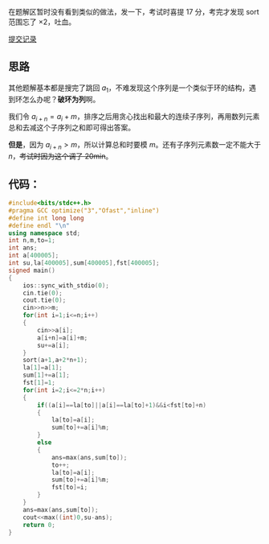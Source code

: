 在题解区暂时没有看到类似的做法，发一下，考试时喜提 17 分，考完才发现 sort 范围忘了 $\times 2$，吐血。

[提交记录](https://atcoder.jp/contests/abc277/submissions/64665950)

## 思路

其他题解基本都是搜完了跳回 $a_1$，不难发现这个序列是一个类似于环的结构，遇到环怎么办呢？**破环为列**啊。

我们令 $a_{i+n} = a_i + m$，排序之后用贪心找出和最大的连续子序列，再用数列元素总和去减这个子序列之和即可得出答案。

**但是**，因为 $a_{i+n}>m$，所以计算总和时要模 $m$。还有子序列元素数一定不能大于 $n$，~~考试时因为这个调了 20min~~。

## 代码：
```cpp
#include<bits/stdc++.h>
#pragma GCC optimize("3","Ofast","inline")
#define int long long
#define endl "\n"
using namespace std;
int n,m,to=1;
int ans;
int a[400005];
int su,la[400005],sum[400005],fst[400005];
signed main()
{
	ios::sync_with_stdio(0);
	cin.tie(0);
	cout.tie(0);
	cin>>n>>m;
	for(int i=1;i<=n;i++)
	{
		cin>>a[i];
		a[i+n]=a[i]+m;
		su+=a[i];
	}
	sort(a+1,a+2*n+1);
	la[1]=a[1];
	sum[1]+=a[1];
	fst[1]=1;
	for(int i=2;i<=2*n;i++)
	{
		if((a[i]==la[to]||a[i]==la[to]+1)&&i<fst[to]+n)
		{
			la[to]=a[i];
			sum[to]+=a[i]%m;
		}
		else
		{
			ans=max(ans,sum[to]);
			to++;
			la[to]=a[i];
			sum[to]+=a[i]%m;
			fst[to]=i;
		}
	}
	ans=max(ans,sum[to]);
	cout<<max((int)0,su-ans);
	return 0;
}
```
